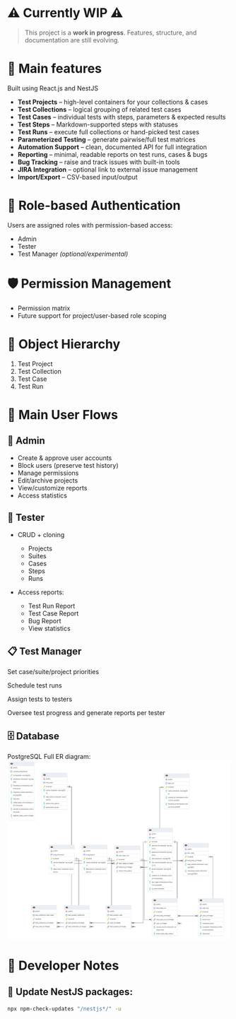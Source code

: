 
# ⚠️ Currently WIP ⚠️
> This project is a **work in progress**. Features, structure, and documentation are still evolving.

# 🎯 Main features
Built using React.js and NestJS

* **Test Projects** – high-level containers for your collections & cases
* **Test Collections** – logical grouping of related test cases
* **Test Cases** – individual tests with steps, parameters & expected results
* **Test Steps** – Markdown-supported steps with statuses
* **Test Runs** – execute full collections or hand-picked test cases
* **Parameterized Testing** – generate pairwise/full test matrices
* **Automation Support** – clean, documented API for full integration
* **Reporting** – minimal, readable reports on test runs, cases & bugs
* **Bug Tracking** – raise and track issues with built-in tools
* **JIRA Integration** – optional link to external issue management
* **Import/Export** – CSV-based input/output


# 🔐 Role-based Authentication
Users are assigned roles with permission-based access:

* Admin
* Tester
* Test Manager _(optional/experimental)_

# 🛡️ Permission Management

* Permission matrix
* Future support for project/user-based role scoping

# 🧱 Object Hierarchy
1. Test Project
2. Test Collection
3. Test Case
4. Test Run

# 👤 Main User Flows
## 👑 Admin
* Create & approve user accounts
* Block users (preserve test history)
* Manage permissions
* Edit/archive projects
* View/customize reports
* Access statistics

## 🧪 Tester

* CRUD + cloning
  * Projects
  * Suites
  * Cases
  * Steps
  * Runs

* Access reports:
  * Test Run Report
  * Test Case Report
  * Bug Report
  * View statistics

## 📋 Test Manager
Set case/suite/project priorities

Schedule test runs

Assign tests to testers

Oversee test progress and generate reports per tester

## 🗄️ Database
PostgreSQL
Full ER diagram:
![ER](er.png)

# 🔧 Developer Notes
## 🔄 Update NestJS packages:
```bash
npx npm-check-updates "/nestjs*/" -u
```
